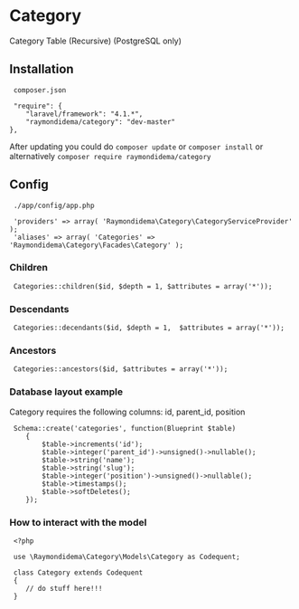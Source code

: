 # Category

Category Table (Recursive) (PostgreSQL only)

## Installation

     composer.json

     "require": {
		"laravel/framework": "4.1.*",
		"raymondidema/category": "dev-master"
	},


After updating you could do ``composer update`` or ``composer install``
or alternatively ``composer require raymondidema/category``

## Config

     ./app/config/app.php
     
     'providers' => array( 'Raymondidema\Category\CategoryServiceProvider' );
     'aliases' => array( 'Categories' => 'Raymondidema\Category\Facades\Category' );


### Children

     Categories::children($id, $depth = 1, $attributes = array('*'));
     
### Descendants

     Categories::decendants($id, $depth = 1,  $attributes = array('*'));
     
### Ancestors

     Categories::ancestors($id, $attributes = array('*'));

### Database layout example

Category requires the following columns: id, parent_id, position

     Schema::create('categories', function(Blueprint $table)
     	{
     		$table->increments('id');
     		$table->integer('parent_id')->unsigned()->nullable();
     		$table->string('name');
     		$table->string('slug');
     		$table->integer('position')->unsigned()->nullable();
     		$table->timestamps();
     		$table->softDeletes();
     	});

### How to interact with the model

     <?php

     use \Raymondidema\Category\Models\Category as Codequent;

     class Category extends Codequent
     {
     	// do stuff here!!!
     }

